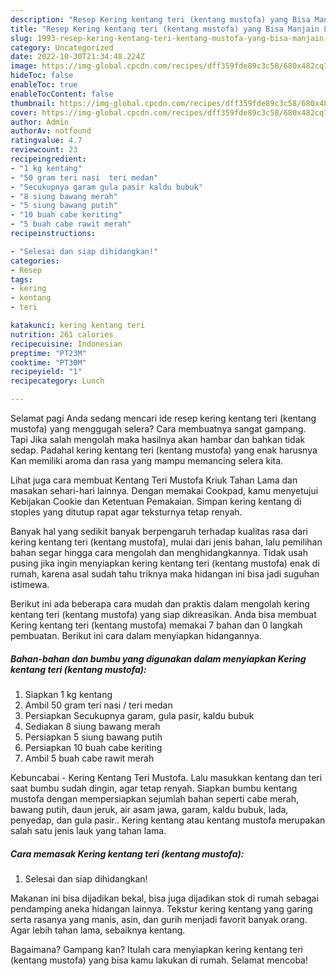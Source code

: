 ```yaml
---
description: "Resep Kering kentang teri (kentang mustofa) yang Bisa Manjain Lidah, Buat Buka Puasa Bikin Ngiler"
title: "Resep Kering kentang teri (kentang mustofa) yang Bisa Manjain Lidah, Buat Buka Puasa Bikin Ngiler"
slug: 1993-resep-kering-kentang-teri-kentang-mustofa-yang-bisa-manjain-lidah-buat-buka-puasa-bikin-ngiler
category: Uncategorized
date: 2022-10-30T21:34:48.224Z
image: https://img-global.cpcdn.com/recipes/dff359fde89c3c58/680x482cq70/kering-kentang-teri-kentang-mustofa-foto-resep-utama.jpg
hideToc: false
enableToc: true
enableTocContent: false
thumbnail: https://img-global.cpcdn.com/recipes/dff359fde89c3c58/680x482cq70/kering-kentang-teri-kentang-mustofa-foto-resep-utama.jpg
cover: https://img-global.cpcdn.com/recipes/dff359fde89c3c58/680x482cq70/kering-kentang-teri-kentang-mustofa-foto-resep-utama.jpg
author: Admin
authorAv: notfound
ratingvalue: 4.7
reviewcount: 23
recipeingredient:
- "1 kg kentang"
- "50 gram teri nasi  teri medan"
- "Secukupnya garam gula pasir kaldu bubuk"
- "8 siung bawang merah"
- "5 siung bawang putih"
- "10 buah cabe keriting"
- "5 buah cabe rawit merah"
recipeinstructions:

- "Selesai dan siap dihidangkan!"
categories:
- Resep
tags:
- kering
- kentang
- teri

katakunci: kering kentang teri 
nutrition: 261 calories
recipecuisine: Indonesian
preptime: "PT23M"
cooktime: "PT30M"
recipeyield: "1"
recipecategory: Lunch

---
```



Selamat pagi Anda sedang mencari ide resep kering kentang teri (kentang mustofa) yang menggugah selera? Cara membuatnya sangat gampang. Tapi Jika salah mengolah maka hasilnya akan hambar dan bahkan tidak sedap. Padahal kering kentang teri (kentang mustofa) yang enak harusnya Kan memiliki aroma dan rasa yang mampu memancing selera kita.


Lihat juga cara membuat Kentang Teri Mustofa Kriuk Tahan Lama dan masakan sehari-hari lainnya. Dengan memakai Cookpad, kamu menyetujui Kebijakan Cookie dan Ketentuan Pemakaian. Simpan kering kentang di stoples yang ditutup rapat agar teksturnya tetap renyah.

Banyak hal yang sedikit banyak berpengaruh terhadap kualitas rasa dari kering kentang teri (kentang mustofa), mulai dari jenis bahan, lalu pemilihan bahan segar hingga cara mengolah dan menghidangkannya. Tidak usah pusing jika ingin menyiapkan kering kentang teri (kentang mustofa) enak di rumah, karena asal sudah tahu triknya maka hidangan ini bisa jadi suguhan istimewa.


Berikut ini ada beberapa cara mudah dan praktis dalam mengolah kering kentang teri (kentang mustofa) yang siap dikreasikan. Anda bisa membuat Kering kentang teri (kentang mustofa) memakai 7 bahan dan 0 langkah pembuatan. Berikut ini cara dalam menyiapkan hidangannya.

<!--inarticleads1-->

##### Bahan-bahan dan bumbu yang digunakan dalam menyiapkan Kering kentang teri (kentang mustofa):

1. Siapkan 1 kg kentang
1. Ambil 50 gram teri nasi / teri medan
1. Persiapkan Secukupnya garam, gula pasir, kaldu bubuk
1. Sediakan 8 siung bawang merah
1. Persiapkan 5 siung bawang putih
1. Persiapkan 10 buah cabe keriting
1. Ambil 5 buah cabe rawit merah


Kebuncabai - Kering Kentang Teri Mustofa. Lalu masukkan kentang dan teri saat bumbu sudah dingin, agar tetap renyah. Siapkan bumbu kentang mustofa dengan mempersiapkan sejumlah bahan seperti cabe merah, bawang putih, daun jeruk, air asam jawa, garam, kaldu bubuk, lada, penyedap, dan gula pasir.. Kering kentang atau kentang mustofa merupakan salah satu jenis lauk yang tahan lama. 

<!--inarticleads2-->

##### Cara memasak Kering kentang teri (kentang mustofa):


1. Selesai dan siap dihidangkan!

Makanan ini bisa dijadikan bekal, bisa juga dijadikan stok di rumah sebagai pendamping aneka hidangan lainnya. Tekstur kering kentang yang garing serta rasanya yang manis, asin, dan gurih menjadi favorit banyak orang. Agar lebih tahan lama, sebaiknya kentang. 

Bagaimana? Gampang kan? Itulah cara menyiapkan kering kentang teri (kentang mustofa) yang bisa kamu lakukan di rumah. Selamat mencoba!
